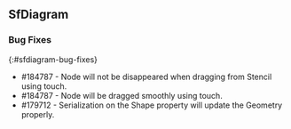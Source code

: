 ## SfDiagram

### Bug Fixes
{:#sfdiagram-bug-fixes}

* \#184787 - Node will not be disappeared when dragging from Stencil using touch.
* \#184787 - Node will be dragged smoothly using touch.
* \#179712 - Serialization on the Shape property will update the Geometry properly. 




